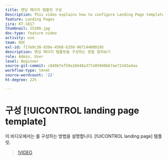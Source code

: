 ```yaml
---
title: 랜딩 페이지 템플릿 구성
Description: This video explains how to configure Landing Page templates in Adobe Campaign Standard.
feature: Landing Pages
jira: KT-1817
thumbnail: 25200.jpg
doc-type: feature video
activity: use
team: DOC
exl-id: 717e9c30-939e-4560-b358-96f144009105
description: 랜딩 페이지 템플릿을 구성하는 방법 알아보기
role: Admin, User
level: Beginner
source-git-commit: c84867ef59a10448a377a959d0b67ae71343a4aa
workflow-type: tm+mt
source-wordcount: '22'
ht-degree: 22%

---
```


# 구성 [!UICONTROL landing page template]

이 비디오에서는 를 구성하는 방법을 설명합니다. [!UICONTROL landing page] 템플릿.

>[!VIDEO](https://video.tv.adobe.com/v/25200/?quality=12&learn=on)
